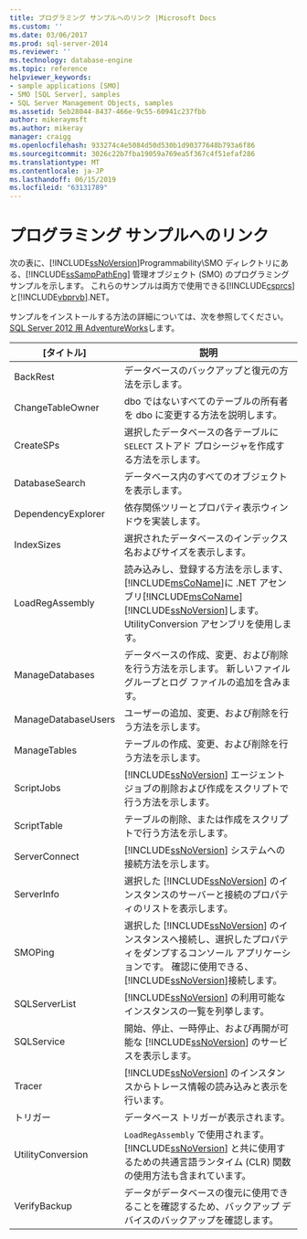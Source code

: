 ```yaml
---
title: プログラミング サンプルへのリンク |Microsoft Docs
ms.custom: ''
ms.date: 03/06/2017
ms.prod: sql-server-2014
ms.reviewer: ''
ms.technology: database-engine
ms.topic: reference
helpviewer_keywords:
- sample applications [SMO]
- SMO [SQL Server], samples
- SQL Server Management Objects, samples
ms.assetid: 5eb28044-8437-466e-9c55-60941c237fbb
author: mikeraymsft
ms.author: mikeray
manager: craigg
ms.openlocfilehash: 933274c4e5084d50d530b1d90377648b793a6f86
ms.sourcegitcommit: 3026c22b7fba19059a769ea5f367c4f51efaf286
ms.translationtype: MT
ms.contentlocale: ja-JP
ms.lasthandoff: 06/15/2019
ms.locfileid: "63131789"
---
```

# <a name="link-to-programming-samples"></a>プログラミング サンプルへのリンク
  次の表に、[!INCLUDE[ssNoVersion](../../includes/ssnoversion-md.md)]Programmability\SMO ディレクトリにある、[!INCLUDE[ssSampPathEng](../../includes/sssamppatheng-md.md)] 管理オブジェクト (SMO) のプログラミング サンプルを示します。 これらのサンプルは両方で使用できる[!INCLUDE[csprcs](../../includes/csprcs-md.md)]と[!INCLUDE[vbprvb](../../includes/vbprvb-md.md)].NET。  
  
 サンプルをインストールする方法の詳細については、次を参照してください。 [SQL Server 2012 用 AdventureWorks](http://msftdbprodsamples.codeplex.com/releases/view/55330)します。  
  
|[タイトル]|説明|  
|-----------|-----------------|  
|BackRest|データベースのバックアップと復元の方法を示します。|  
|ChangeTableOwner|dbo ではないすべてのテーブルの所有者を dbo に変更する方法を説明します。|  
|CreateSPs|選択したデータベースの各テーブルに `SELECT` ストアド プロシージャを作成する方法を示します。|  
|DatabaseSearch|データベース内のすべてのオブジェクトを表示します。|  
|DependencyExplorer|依存関係ツリーとプロパティ表示ウィンドウを実装します。|  
|IndexSizes|選択されたデータベースのインデックス名およびサイズを表示します。|  
|LoadRegAssembly|読み込みし、登録する方法を示します、[!INCLUDE[msCoName](../../includes/msconame-md.md)]に .NET アセンブリ[!INCLUDE[msCoName](../../includes/msconame-md.md)][!INCLUDE[ssNoVersion](../../includes/ssnoversion-md.md)]します。 UtilityConversion アセンブリを使用します。|  
|ManageDatabases|データベースの作成、変更、および削除を行う方法を示します。 新しいファイル グループとログ ファイルの追加を含みます。|  
|ManageDatabaseUsers|ユーザーの追加、変更、および削除を行う方法を示します。|  
|ManageTables|テーブルの作成、変更、および削除を行う方法を示します。|  
|ScriptJobs|[!INCLUDE[ssNoVersion](../../includes/ssnoversion-md.md)] エージェント ジョブの削除および作成をスクリプトで行う方法を示します。|  
|ScriptTable|テーブルの削除、または作成をスクリプトで行う方法を示します。|  
|ServerConnect|[!INCLUDE[ssNoVersion](../../includes/ssnoversion-md.md)] システムへの接続方法を示します。|  
|ServerInfo|選択した [!INCLUDE[ssNoVersion](../../includes/ssnoversion-md.md)] のインスタンスのサーバーと接続のプロパティのリストを表示します。|  
|SMOPing|選択した [!INCLUDE[ssNoVersion](../../includes/ssnoversion-md.md)] のインスタンスへ接続し、選択したプロパティをダンプするコンソール アプリケーションです。 確認に使用できる、[!INCLUDE[ssNoVersion](../../includes/ssnoversion-md.md)]接続します。|  
|SQLServerList|[!INCLUDE[ssNoVersion](../../includes/ssnoversion-md.md)] の利用可能なインスタンスの一覧を列挙します。|  
|SQLService|開始、停止、一時停止、および再開が可能な [!INCLUDE[ssNoVersion](../../includes/ssnoversion-md.md)] のサービスを表示します。|  
|Tracer|[!INCLUDE[ssNoVersion](../../includes/ssnoversion-md.md)] のインスタンスからトレース情報の読み込みと表示を行います。|  
|トリガー|データベース トリガーが表示されます。|  
|UtilityConversion|`LoadRegAssembly` で使用されます。 [!INCLUDE[ssNoVersion](../../includes/ssnoversion-md.md)] と共に使用するための共通言語ランタイム (CLR) 関数の使用方法も含まれています。|  
|VerifyBackup|データがデータベースの復元に使用できることを確認するため、バックアップ デバイスのバックアップを確認します。|  
  
  
